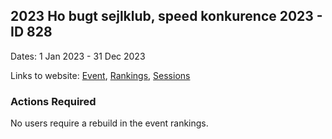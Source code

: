 ## 2023 Ho bugt sejlklub, speed konkurence 2023 - ID 828

Dates: 1 Jan 2023 - 31 Dec 2023

Links to website: [Event](https://www.gps-speedsurfing.com/default.aspx?mnu=event&val=828), [Rankings](https://www.gps-speedsurfing.com/default.aspx?mnu=eventranking&val=828), [Sessions](https://www.gps-speedsurfing.com/default.aspx?mnu=eventsessions&val=828)

### Actions Required

No users require a rebuild in the event rankings.

